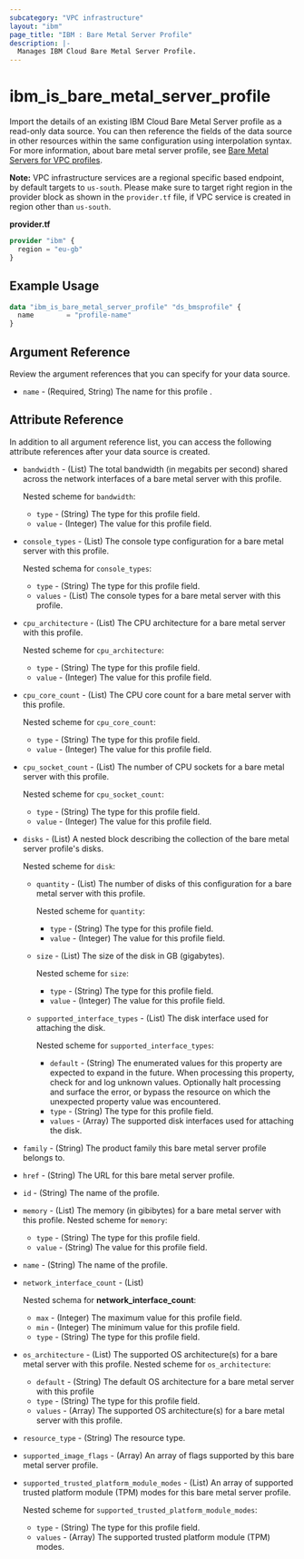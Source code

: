 ```yaml
---
subcategory: "VPC infrastructure"
layout: "ibm"
page_title: "IBM : Bare Metal Server Profile"
description: |-
  Manages IBM Cloud Bare Metal Server Profile.
---
```


# ibm\_is_bare_metal_server_profile

Import the details of an existing IBM Cloud Bare Metal Server profile as a read-only data source. You can then reference the fields of the data source in other resources within the same configuration using interpolation syntax. For more information, about bare metal server profile, see [Bare Metal Servers for VPC profiles](https://cloud.ibm.com/docs/vpc?topic=vpc-bare-metal-servers-profile).

**Note:** 
VPC infrastructure services are a regional specific based endpoint, by default targets to `us-south`. Please make sure to target right region in the provider block as shown in the `provider.tf` file, if VPC service is created in region other than `us-south`.

**provider.tf**

```terraform
provider "ibm" {
  region = "eu-gb"
}
```

## Example Usage

```terraform
data "ibm_is_bare_metal_server_profile" "ds_bmsprofile" {
  name        = "profile-name"
}

```

## Argument Reference

Review the argument references that you can specify for your data source.

- `name` - (Required, String) The name for this profile .

## Attribute Reference

In addition to all argument reference list, you can access the following attribute references after your data source is created. 

- `bandwidth` - (List) The total bandwidth (in megabits per second) shared across the network interfaces of a bare metal server with this profile.
  
  Nested scheme for `bandwidth`:
    - `type` - (String) The type for this profile field.
    - `value` - (Integer) The value for this profile field.
- `console_types` - (List) The console type configuration for a bare metal server with this profile.
  
  Nested schema for  `console_types`:
	- `type` - (String) The type for this profile field.
	- `values` - (List) The console types for a bare metal server with this profile.
- `cpu_architecture` - (List) The CPU architecture for a bare metal server with this profile.
  
  Nested scheme for `cpu_architecture`:
    - `type` - (String) The type for this profile field.
    - `value` - (Integer) The value for this profile field.
- `cpu_core_count` - (List) The CPU core count for a bare metal server with this profile.
  
  Nested scheme for `cpu_core_count`:
    - `type` - (String) The type for this profile field.
    - `value` - (Integer) The value for this profile field.
- `cpu_socket_count` - (List) The number of CPU sockets for a bare metal server with this profile.
  
  Nested scheme for `cpu_socket_count`:
    - `type` - (String) The type for this profile field.
    - `value` - (Integer) The value for this profile field.
- `disks` - (List) A nested block describing the collection of the bare metal server profile's disks.
  
  Nested scheme for `disk`:
    - `quantity` - (List) The number of disks of this configuration for a bare metal server with this profile.

      Nested scheme for `quantity`:
        - `type` - (String) The type for this profile field.
        - `value` - (Integer) The value for this profile field.

    - `size` - (List) The size of the disk in GB (gigabytes).

      Nested scheme for `size`:
        - `type` - (String) The type for this profile field.
        - `value` - (Integer) The value for this profile field.
    - `supported_interface_types` - (List) The disk interface used for attaching the disk.
      
      Nested scheme for `supported_interface_types`:

        - `default` - (String) The enumerated values for this property are expected to expand in the future. When processing this property, check for and log unknown values. Optionally halt processing and surface the error, or bypass the resource on which the unexpected property value was encountered.
        - `type` - (String) The type for this profile field.
        - `values` - (Array) The supported disk interfaces used for attaching the disk.
- `family` - (String) The product family this bare metal server profile belongs to.
- `href` - (String) The URL for this bare metal server profile.
- `id` - (String) The name of the profile.
- `memory` - (List) The memory (in gibibytes) for a bare metal server with this profile.
  Nested scheme for `memory`:
    - `type` - (String) The type for this profile field.
    - `value` - (String) The value for this profile field.
- `name` - (String) The name of the profile.
- `network_interface_count` - (List) 
  
  Nested schema for **network_interface_count**:
	- `max` - (Integer) The maximum value for this profile field.
	- `min` - (Integer) The minimum value for this profile field.
	- `type` - (String) The type for this profile field.
- `os_architecture` - (List) The supported OS architecture(s) for a bare metal server with this profile.
  Nested scheme for `os_architecture`:
    - `default` - (String) The default OS architecture for a bare metal server with this profile
    - `type` - (String) The type for this profile field.
    - `values` - (Array) The supported OS architecture(s) for a bare metal server with this profile.
- `resource_type` - (String) The resource type.
- `supported_image_flags` - (Array) An array of flags supported by this bare metal server profile.
- `supported_trusted_platform_module_modes` - (List) An array of supported trusted platform module (TPM) modes for this bare metal server profile.

  Nested scheme for `supported_trusted_platform_module_modes`:
    - `type` - (String) The type for this profile field.
    - `values` - (Array) The supported trusted platform module (TPM) modes.
